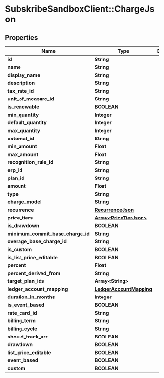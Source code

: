 # SubskribeSandboxClient::ChargeJson

## Properties
Name | Type | Description | Notes
------------ | ------------- | ------------- | -------------
**id** | **String** |  | [optional] 
**name** | **String** |  | [optional] 
**display_name** | **String** |  | [optional] 
**description** | **String** |  | [optional] 
**tax_rate_id** | **String** |  | [optional] 
**unit_of_measure_id** | **String** |  | [optional] 
**is_renewable** | **BOOLEAN** |  | [optional] 
**min_quantity** | **Integer** |  | [optional] 
**default_quantity** | **Integer** |  | [optional] 
**max_quantity** | **Integer** |  | [optional] 
**external_id** | **String** |  | [optional] 
**min_amount** | **Float** |  | [optional] 
**max_amount** | **Float** |  | [optional] 
**recognition_rule_id** | **String** |  | [optional] 
**erp_id** | **String** |  | [optional] 
**plan_id** | **String** |  | [optional] 
**amount** | **Float** |  | [optional] 
**type** | **String** |  | 
**charge_model** | **String** |  | 
**recurrence** | [**RecurrenceJson**](RecurrenceJson.md) |  | [optional] 
**price_tiers** | [**Array&lt;PriceTierJson&gt;**](PriceTierJson.md) |  | [optional] 
**is_drawdown** | **BOOLEAN** |  | [optional] 
**minimum_commit_base_charge_id** | **String** |  | [optional] 
**overage_base_charge_id** | **String** |  | [optional] 
**is_custom** | **BOOLEAN** |  | [optional] 
**is_list_price_editable** | **BOOLEAN** |  | [optional] 
**percent** | **Float** |  | [optional] 
**percent_derived_from** | **String** |  | [optional] 
**target_plan_ids** | **Array&lt;String&gt;** |  | [optional] 
**ledger_account_mapping** | [**LedgerAccountMapping**](LedgerAccountMapping.md) |  | [optional] 
**duration_in_months** | **Integer** |  | [optional] 
**is_event_based** | **BOOLEAN** |  | [optional] 
**rate_card_id** | **String** |  | [optional] 
**billing_term** | **String** |  | [optional] 
**billing_cycle** | **String** |  | [optional] 
**should_track_arr** | **BOOLEAN** |  | [optional] 
**drawdown** | **BOOLEAN** |  | [optional] 
**list_price_editable** | **BOOLEAN** |  | [optional] 
**event_based** | **BOOLEAN** |  | [optional] 
**custom** | **BOOLEAN** |  | [optional] 


